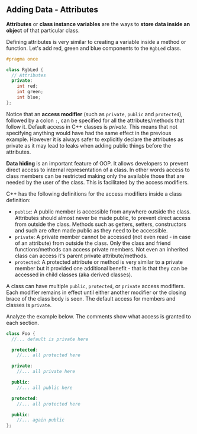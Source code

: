 ## Adding Data - Attributes

**Attributes** or **class instance variables** are the ways to **store data inside an object** of that particular class.

Defining attributes is very similar to creating a variable inside a method or function. Let's add red, green and blue components to the `RgbLed` class.

```c++
#pragma once

class RgbLed {
  // Attributes
  private:
    int red;
    int green;
    int blue;
};
```

Notice that an **access modifier** (such as `private`, `public` and `protected`), followed by a colon `:`, can be specified for all the attributes/methods that follow it. Default access in C++ classes is *private*. This means that not specifying anything would have had the same effect in the previous example. However it is always safer to explicitly declare the attributes as private as it may lead to leaks when adding public things before the attributes.

**Data hiding** is an important feature of OOP. It allows developers to prevent direct access to internal representation of a class. In other words access to class members can be restricted making only the available those that are needed by the user of the class. This is facilitated by the access modifiers.

C++ has the following definitions for the access modifiers inside a class definition:
* `public`: A public member is accessible from anywhere outside the class. Attributes should almost never be made public, to prevent direct access from outside the class. Methods such as getters, setters, constructors and such are often made public as they need to be accessible.
* `private`: A private member cannot be accessed (not even read - in case of an attribute) from outside the class. Only the class and friend functions/methods can access private members. Not even an inherited class can access it's parent private attribute/methods.
* `protected`: A protected attribute or method is very similar to a private member but it provided one additional benefit - that is that they can be accessed in child classes (aka derived classes).

A class can have multiple `public`, `protected`, or `private` access modifiers. Each modifier remains in effect until either another modifier or the closing brace of the class body is seen. The default access for members and classes is `private`.

Analyze the example below. The comments show what access is granted to each section.

```c++
class Foo {
  //... default is private here

  protected:
    //... all protected here

  private:
    //... all private here

  public:
    //... all public here

  protected:
    //... all protected here

  public:
    //... again public
};
```
